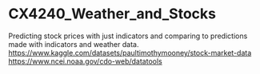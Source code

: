 # CX4240_Weather_and_Stocks

Predicting stock prices with just indicators and comparing to predictions made with indicators and weather data.
https://www.kaggle.com/datasets/paultimothymooney/stock-market-data
https://www.ncei.noaa.gov/cdo-web/datatools
